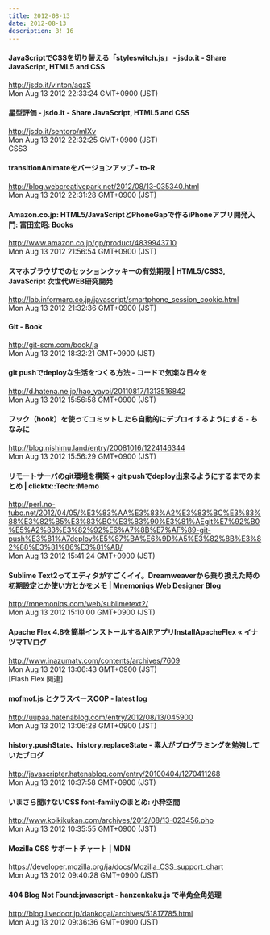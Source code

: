 ```yaml
---
title: 2012-08-13
date: 2012-08-13
description: B! 16
---
```


#### JavaScriptでCSSを切り替える「styleswitch.js」 - jsdo.it - Share JavaScript, HTML5 and CSS
http://jsdo.it/vinton/aqzS<br>
Mon Aug 13 2012 22:33:24 GMT+0900 (JST)<br>


#### 星型評価 - jsdo.it - Share JavaScript, HTML5 and CSS
http://jsdo.it/sentoro/mIXv<br>
Mon Aug 13 2012 22:32:25 GMT+0900 (JST)<br>
CSS3


#### transitionAnimateをバージョンアップ - to-R
http://blog.webcreativepark.net/2012/08/13-035340.html<br>
Mon Aug 13 2012 22:31:28 GMT+0900 (JST)<br>


#### Amazon.co.jp: HTML5/JavaScriptとPhoneGapで作るiPhoneアプリ開発入門: 富田宏昭: Books
http://www.amazon.co.jp/gp/product/4839943710<br>
Mon Aug 13 2012 21:56:54 GMT+0900 (JST)<br>


#### スマホブラウザでのセッションクッキーの有効期限 | HTML5/CSS3, JavaScript 次世代WEB研究開発
http://lab.informarc.co.jp/javascript/smartphone_session_cookie.html<br>
Mon Aug 13 2012 21:32:36 GMT+0900 (JST)<br>


#### Git - Book
http://git-scm.com/book/ja<br>
Mon Aug 13 2012 18:32:21 GMT+0900 (JST)<br>


#### git pushでdeployな生活をつくる方法 - コードで気楽な日々を
http://d.hatena.ne.jp/hao_yayoi/20110817/1313516842<br>
Mon Aug 13 2012 15:56:58 GMT+0900 (JST)<br>


####  フック（hook）を使ってコミットしたら自動的にデプロイするようにする - ちなみに
http://blog.nishimu.land/entry/20081016/1224146344<br>
Mon Aug 13 2012 15:56:29 GMT+0900 (JST)<br>


#### リモートサーバのgit環境を構築 + git pushでdeploy出来るようにするまでのまとめ | clicktx::Tech::Memo    
http://perl.no-tubo.net/2012/04/05/%E3%83%AA%E3%83%A2%E3%83%BC%E3%83%88%E3%82%B5%E3%83%BC%E3%83%90%E3%81%AEgit%E7%92%B0%E5%A2%83%E3%82%92%E6%A7%8B%E7%AF%89-git-push%E3%81%A7deploy%E5%87%BA%E6%9D%A5%E3%82%8B%E3%82%88%E3%81%86%E3%81%AB/<br>
Mon Aug 13 2012 15:41:24 GMT+0900 (JST)<br>


#### Sublime Text2ってエディタがすごくイイ。Dreamweaverから乗り換えた時の初期設定とか使い方とかをメモ | Mnemoniqs Web Designer Blog
http://mnemoniqs.com/web/sublimetext2/<br>
Mon Aug 13 2012 15:10:00 GMT+0900 (JST)<br>


#### Apache Flex 4.8を簡単インストールするAIRアプリInstallApacheFlex « イナヅマTVログ
http://www.inazumatv.com/contents/archives/7609<br>
Mon Aug 13 2012 13:06:43 GMT+0900 (JST)<br>
[Flash Flex 関連]


#### mofmof.js とクラスベースOOP - latest log
http://uupaa.hatenablog.com/entry/2012/08/13/045900<br>
Mon Aug 13 2012 13:06:28 GMT+0900 (JST)<br>


#### history.pushState、history.replaceState - 素人がプログラミングを勉強していたブログ
http://javascripter.hatenablog.com/entry/20100404/1270411268<br>
Mon Aug 13 2012 10:37:58 GMT+0900 (JST)<br>


#### いまさら聞けないCSS font-familyのまとめ: 小粋空間
http://www.koikikukan.com/archives/2012/08/13-023456.php<br>
Mon Aug 13 2012 10:35:55 GMT+0900 (JST)<br>


#### Mozilla CSS サポートチャート | MDN
https://developer.mozilla.org/ja/docs/Mozilla_CSS_support_chart<br>
Mon Aug 13 2012 09:40:28 GMT+0900 (JST)<br>


#### 404 Blog Not Found:javascript - hanzenkaku.js で半角全角処理
http://blog.livedoor.jp/dankogai/archives/51817785.html<br>
Mon Aug 13 2012 09:36:36 GMT+0900 (JST)<br>


